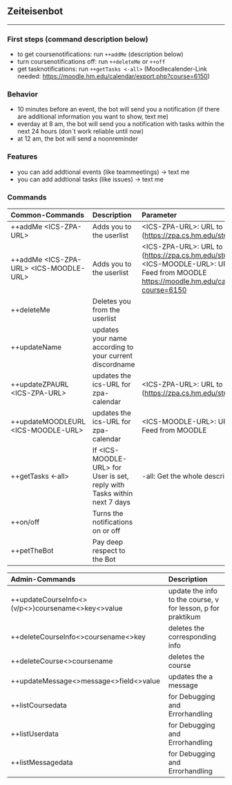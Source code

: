 ## Zeiteisenbot
---
### First steps (command description below)
- to get coursenotifications: run ``++addMe`` (description below)
- turn  coursenotifications off: run ``++deleteMe``  or ``++off``
- get tasknotifications: run ``++getTasks <-all>`` (Moodlecalender-Link needed: https://moodle.hm.edu/calendar/export.php?course=6150)


### Behavior
- 10 minutes before an event, the bot will send you a notification (if there are additional information you want to show, text me)
- everday at 8 am, the bot will send you a notification with tasks within the next 24 hours (don´t work reliable until now)
- at 12 am, the bot will send a noonreminder

### Features
- you can add addtional events (like teammeetings) -> text me
- you can add addtional tasks (like issues) -> text me

### Commands
| Common-Commands                          | Description                                                               | Parameter                                                                                                                          |
| :--------------------------------------- | :------------------------------------------------------------------------ | :--------------------------------------------------------------------------------------------------------------------------------- |
| ++addMe \<ICS-ZPA-URL>                   | Adds you to the userlist                                                  | \<ICS-ZPA-URL>: URL to your ICS-Feed (https://zpa.cs.hm.edu/student/) from ZPA                                                     |
| ++addMe \<ICS-ZPA-URL> \<ICS-MOODLE-URL> | Adds you to the userlist                                                  | \<ICS-ZPA-URL>: URL to your ICS-Feed (https://zpa.cs.hm.edu/student/) from ZPA \<ICS-MOODLE-URL>: URL to your ICS-Feed from MOODLE https://moodle.hm.edu/calendar/export.php?course=6150|
| ++deleteMe                               | Deletes you from the userlist                                             |                                                                                                                                    |
| ++updateName                             | updates your name according to your current discordname                   |                                                                                                                                    |
| ++updateZPAURL \<ICS-ZPA-URL>            | updates the ics-URL for zpa-calendar                                      | \<ICS-ZPA-URL>: URL to your ICS-Feed (https://zpa.cs.hm.edu/student/) from ZPA                                                     |
| ++updateMOODLEURL \<ICS-MOODLE-URL>      | updates the ics-URL for zpa-calendar                                      | \<ICS-MOODLE-URL>: URL to your ICS-Feed from MOODLE                                                                                |
| ++getTasks <-all>                        | If \<ICS-MOODLE-URL> for User is set, reply with Tasks within next 7 days | -all: Get the whole description to the tasks                                                                                       |
| ++on/off                                 | Turns the notifications on or off                                         |                                                                                                                                    |
| ++petTheBot                              | Pay deep respect to the Bot                                               |                                                                                                                                    |

| Admin-Commands                                       | Description                                                  |
| :--------------------------------------------------- | :----------------------------------------------------------- |
| ++updateCourseInfo\<>(v/p<>)coursename\<>key\<>value | update the info to the course, v for lesson, p for praktikum |
| ++deleteCourseInfo\<>coursename\<>key                | deletes the corresponding info                               |
| ++deleteCourse\<>coursename                          | deletes the course                                           |
| ++updateMessage\<>message\<>field<>value             | updates the a message                                        |
| ++listCoursedata                                     | for Debugging and Errorhandling                              |
| ++listUserdata                                       | for Debugging and Errorhandling                              |
| ++listMessagedata                                    | for Debugging and Errorhandling                              |
